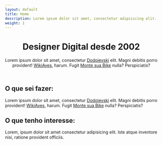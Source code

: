 ```yaml
---
layout: default
title: Home
description: Lorem ipsum dolor sit amet, consectetur adipisicing elit.
weight: 1
---
```


<header class="cf w-70 center mb6">
  <h1 class="f-headline fw4 lh-title mb4">Designer Digital desde 2002</h1>

  <p class="f3 measure">Lorem ipsum dolor sit amet, consectetur <a class="link dim underline i blue" href="#">Dodoievski</a> elit. Magni debitis porro provident! <a class="link dim underline i blue" href="#">WikiAves</a>, harum. Fugit <a class="link dim underline i blue" href="#">Monte sua Bike</a> nulla? Perspiciatis?</p>
</header>

<section class="cf mb6">
  <a href="#" class="fl w-50 w-25-l link overflow-hidden">
    <div role="img" aria-label="Primer movie" class="grow aspect-ratio--4x6 " style="background: url(https://s3-us-west-1.amazonaws.com/tachyonsio/img/primer.jpg) no-repeat center center; background-size: cover;"></div>
  </a>
  <a href="#" class="fl w-50 w-25-l link overflow-hidden">
    <div role="img" aria-label="The Big Short movie" class="grow aspect-ratio--4x6 " style="background: url(https://s3-us-west-1.amazonaws.com/tachyonsio/img/the-big-short.jpg) no-repeat center center; background-size: cover;"></div>
  </a>
  <a href="#" class="fl w-50 w-25-l link overflow-hidden">
    <div role="img" aria-label="Bottle Rocket movie" class="grow aspect-ratio--4x6 " style="background: url(https://s3-us-west-1.amazonaws.com/tachyonsio/img/bottlerocket.jpg) no-repeat center center; background-size: cover;"></div>
  </a>
  <a href="#" class="fl w-50 w-25-l link overflow-hidden">
    <div role="img" aria-label="Ex Machina movie" class="grow aspect-ratio--4x6" style="background: url(https://s3-us-west-1.amazonaws.com/tachyonsio/img/ex-machina.png) no-repeat center center; background-size: cover;"></div>
  </a>
</section>

<!-- <section class="cf w-90 center mb5">
  <div class="fl w-50 pa1">
    <figure>
      <img src="images/teste-01.jpg" alt="Roney Stones">
      <figcaption class="dn">Figura 1. Imagem</figcaption>
    </figure>
  </div>

  <div class="fl w-50 pa1">
    <figure>
      <img src="images/teste-01.jpg" alt="Roney Stones">
      <figcaption class="dn">Figura 1. Imagem</figcaption>
    </figure>
  </div>

  <div class="fl w-50 pa1">
    <figure>
      <img src="images/teste-01.jpg" alt="Roney Stones">
      <figcaption class="dn">Figura 1. Imagem</figcaption>
    </figure>
  </div>

  <div class="fl w-50 pa1">
    <figure>
      <img src="images/teste-01.jpg" alt="Roney Stones">
      <figcaption class="dn">Figura 1. Imagem</figcaption>
    </figure>
  </div>
</section> -->

<!-- <section class="cf mw7 center f2 mb5">
  <h2 class="f4 i mb2">Projetos recentes:</h2>

  <ul class="list pl0 mb2">
    <li><a class="link dim i blue" href="#">Dodoievski</a></li>
    <li><a class="link dim i blue" href="#">WikiAves</a></li>
    <li><a class="link dim i blue" href="#">Monte sua Bike</a></li>
  </ul>

  <a class="f4 link dim i blue" href="#">Veja mais trabalhos →</a>
</section> -->

<section class="cf measure center f3 mb6">
  <h2 class="f5 fw4 dark-red mb2">O que sei fazer:</h2>
  <p class="mb5">Lorem ipsum dolor sit amet, consectetur <a class="link dim underline i blue" href="#">Dodoievski</a> elit. Magni debitis porro provident! <a class="link dim underline i blue" href="#">WikiAves</a>, harum. Fugit <a class="link dim underline i blue" href="#">Monte sua Bike</a> nulla? Perspiciatis?</p>

  <h2 class="f5 fw4 dark-red">O que tenho interesse:</h2>
  <p>Lorem, ipsum dolor sit amet consectetur adipisicing elit. Iste atque inventore nisi, ratione provident officiis.</p>
</section>